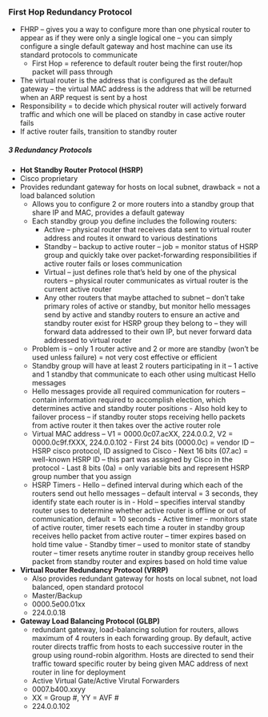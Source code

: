 ### First Hop Redundancy Protocol 
-	FHRP – gives you a way to configure more than one physical router to appear as if they were only a single logical one – you can simply configure a single default gateway and host machine can use its standard protocols to communicate 
    - First Hop = reference to default router being the first router/hop packet will pass through 
-	The virtual router is the address that is configured as the default gateway – the virtual MAC address is the address that will be returned when an ARP request is sent by a host
-	Responsibility = to decide which physical router will actively forward traffic and which one will be placed on standby in case active router fails 
-	If active router fails, transition to standby router 

##### 3 Redundancy Protocols
- **Hot Standby Router Protocol (HSRP)**
- Cisco proprietary 
- Provides redundant gateway for hosts on local subnet, drawback = not a load balanced solution 
    -	Allows you to configure 2 or more routers into a standby group that share IP and MAC, provides a default gateway 
    -	Each standby group you define includes the following routers:
        -	Active – physical router that receives data sent to virtual router address and routes it onward to various destinations
        -	Standby – backup to active router – job = monitor status of HSRP group and quickly take over packet-forwarding responsibilities if active router fails or loses communication 
        -	Virtual – just defines role that’s held by one of the physical routers – physical router communicates as virtual router is the current active router 
        -	Any other routers that maybe attached to subnet – don’t take primary roles of active or standby, but monitor hello messages send by active and standby routers to ensure an active and standby router exist for HSRP group they belong to – they will forward data addressed to their own IP, but never forward data addressed to virtual router
    -	Problem is – only 1 router active and 2 or more are standby (won’t be used unless failure) = not very cost effective or efficient 
    -	Standby group will have at least 2 routers participating in it – 1 active and 1 standby that communicate to each other using multicast Hello messages 
    -	Hello messages provide all required communication for routers – contain information required to accomplish election, which determines active and standby router positions 
       -	Also hold key to failover process – if standby router stops receiving hello packets from active router it then takes over the active router role
    -	Virtual MAC address – V1 = 0000.0c07.acXX, 224.0.0.2, V2 = 0000.0c9f.fXXX, 224.0.0.102
       -	First 24 bits (0000.0c) = vendor ID – HSRP cisco protocol, ID assigned to Cisco
       -	Next 16 bits (07.ac) = well-known HSRP ID – this part was assigned by Cisco in the protocol
       -	Last 8 bits (0a) = only variable bits and represent HSRP group number that you assign 
    -	HSRP Timers
       -	Hello – defined interval during which each of the routers send out hello messages – default interval = 3 seconds, they identify state each router is in
       -	Hold – specifies interval standby router uses to determine whether active router is offline or out of communication, default = 10 seconds 
       -	Active timer – monitors state of active router, timer resets each time a router in standby group receives hello packet from active router – timer expires based on hold time value 
       -	Standby timer – used to monitor state of standby router – timer resets anytime router in standby group receives hello packet from standby router and expires based on hold time value 
- **Virtual Router Redundancy Protocol (VRRP)**
    - Also provides redundant gateway for hosts on local subnet, not load balanced, open standard protocol
    - Master/Backup
    - 0000.5e00.01xx
    - 224.0.0.18
- **Gateway Load Balancing Protocol (GLBP)**
    - redundant gateway, load-balancing solution for routers, allows maximum of 4 routers in each forwarding group. By default, active router directs traffic from hosts to each successive router in the group using round-robin algorithm. Hosts are directed to send their traffic toward specific router by being given MAC address of next router in line for deployment  
    - Active Virtual Gate/Active Virutal Forwarders
    - 0007.b400.xxyy
    - XX = Group #, YY = AVF #
    - 224.0.0.102
